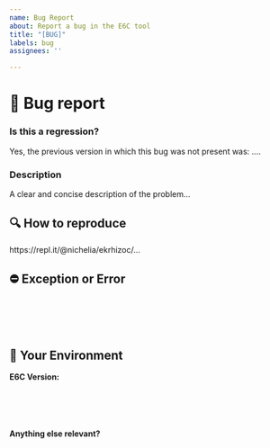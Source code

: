 ```yaml
---
name: Bug Report
about: Report a bug in the E6C tool
title: "[BUG]"
labels: bug
assignees: ''

---
```


<!--🌈🌈🌈🌈🌈🌈🌈🌈🌈🌈🌈🌈🌈🌈🌈🌈🌈🌈🌈🌈🌈🌈🌈🌈🌈🌈🌈🌈🌈🌈🌈

Please search for open/closed tickets before a submission of a new one.
Existing issues often contain information about workarounds, resolution, or progress updates.

🌈🌈🌈🌈🌈🌈🌈🌈🌈🌈🌈🌈🌈🌈🌈🌈🌈🌈🌈🌈🌈🌈🌈🌈🌈🌈🌈🌈🌈🌈🌈-->


# 🐛 Bug report

### Is this a regression?

<!-- Did this behaviour use to work in the previous version? -->
<!-- ✍️--> Yes, the previous version in which this bug was not present was: ....


### Description

<!-- ✍️--> A clear and concise description of the problem...


## 🔍 How to reproduce
<!--
Please create and share reproduction of the issue starting with this template: https://repl.it/@nichelia/ekrhizoc
-->
<!-- ✍️--> https://repl.it/@nichelia/ekrhizoc/...

<!--
Issues that don't have enough info and can't be reproduced will be closed.

You can read more about issue submission guidelines here: https://github.com/nichelia/ekrhizoc/blob/master/CONTRIBUTE.md
-->

## ⛔️ Exception or Error
<pre><code>
<!-- If the issue is accompanied by an exception or an error, please share it below: -->
<!-- ✍️-->

</code></pre>


## 🧩 Your Environment

**E6C Version:**
<pre><code>
<!-- run `poetry version` and paste output below -->
<!-- ✍️-->

</code></pre>

**Anything else relevant?**
<!-- ✍️Is this a python specific issue? If so, please specify the python version. -->

<!-- ✍️Do any of these matter: operating system, IDE, package manager, ...? If so, please mention it below. -->
